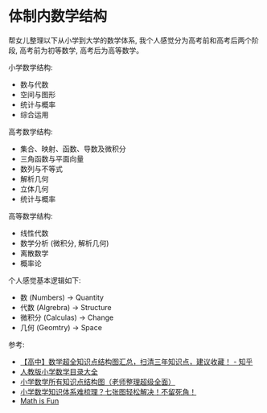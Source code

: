 # 体制内数学结构

帮女儿整理以下从小学到大学的数学体系, 我个人感觉分为高考前和高考后两个阶段, 高考前为初等数学, 高考后为高等数学。

小学数学结构:
- 数与代数
- 空间与图形
- 统计与概率
- 综合运用

高考数学结构:
- 集合、映射、函数、导数及微积分
- 三角函数与平面向量
- 数列与不等式
- 解析几何
- 立体几何
- 统计与概率

高等数学结构:
- 线性代数
- 数学分析 (微积分, 解析几何)
- 离散数学
- 概率论

个人感觉基本逻辑如下:
- 数 (Numbers) -> Quantity
- 代数 (Algrebra) -> Structure
- 微积分 (Calculas) -> Change
- 几何 (Geomtry) -> Space

参考:
- [【高中】数学超全知识点结构图汇总，扫清三年知识点，建议收藏！ - 知乎](https://zhuanlan.zhihu.com/p/40374874)
- [人教版小学数学目录大全](https://www.renjiaoshe.com/xiaoxueshuxue.html)
- [小学数学所有知识点结构图（老师整理超级全面）](http://sh.xdf.cn/pop/shuxue/201802/8395593.html)
- [小学数学知识体系难梳理？七张图轻松解决！不留死角！](http://www.sohu.com/a/135515400_671509)
- [Math is Fun](https://www.mathsisfun.com)